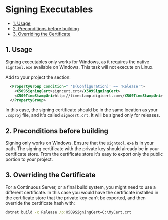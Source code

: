 # Signing Executables <!-- omit in toc -->

- [1. Usage](#1-usage)
- [2. Preconditions before building](#2-preconditions-before-building)
- [3. Overriding the Certificate](#3-overriding-the-certificate)

## 1. Usage

Signing executables only works for Windows, as it requires the native
`signtool.exe` available on Windows. This task will not execute on Linux.

Add to your project the section:

```xml
  <PropertyGroup Condition=" '$(Configuration)' == 'Release'">
    <X509SigningCert>signcert.crt</X509SigningCert>
    <X509TimeStampUri>http://timestamp.digicert.com</X509TimeStampUri>
  </PropertyGroup>
```

In this case, the signing certificate should be in the same location as your
`.csproj` file, and it's called `signcert.crt`. It will be signed only for
releases.

## 2. Preconditions before building

Signing only works on Windows. Ensure that the `signtool.exe` is in your path.
The signing certificate with the private key should already be in your
certificate store. From the certificate store it's easy to export only the
public portion to your project.

## 3. Overriding the Certificate

For a Continuous Server, or a final build system, you might need to use a
different certificate. In this case you would have the certificate installed in
the certificate store that the private key can't be exported, and then override
the certificate hash with:

```cmd
dotnet build -c Release /p:X509SigningCert=C:\MyCert.crt
```
